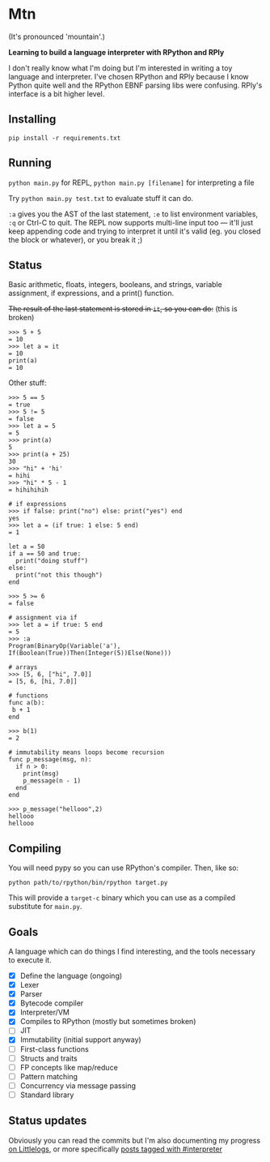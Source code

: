 # Mtn
(It's pronounced 'mountain'.)

**Learning to build a language interpreter with RPython and RPly**

I don't really know what I'm doing but I'm interested in writing a toy language and interpreter. 
I've chosen RPython and RPly because I know Python quite well and the RPython EBNF parsing libs were confusing. 
RPly's interface is a bit higher level.

## Installing

`pip install -r requirements.txt`

## Running

`python main.py` for REPL, `python main.py [filename]` for interpreting a file

Try `python main.py test.txt` to evaluate stuff it can do.

`:a` gives you the AST of the last statement, `:e` to list environment variables, `:q` or Ctrl-C to quit. The REPL now supports multi-line input too — it'll just keep appending code and trying to interpret it until it's valid (eg. you closed the block or whatever), or you break it ;)

## Status

Basic arithmetic, floats, integers, booleans, and strings, variable assignment, if expressions, and a print() function.

~~The result of the last statement is stored in `it`, so you can do:~~ (this is broken)

```
>>> 5 + 5
= 10
>>> let a = it
= 10
print(a)
= 10
```

Other stuff:

```
>>> 5 == 5
= true
>>> 5 != 5
= false
>>> let a = 5
= 5
>>> print(a)
5
>>> print(a + 25)
30
>>> "hi" + 'hi'
= hihi
>>> "hi" * 5 - 1
= hihihihih

# if expressions
>>> if false: print("no") else: print("yes") end
yes
>>> let a = (if true: 1 else: 5 end)
= 1

let a = 50
if a == 50 and true:
  print("doing stuff")
else:
  print("not this though")
end

>>> 5 >= 6
= false

# assignment via if
>>> let a = if true: 5 end
= 5
>>> :a
Program(BinaryOp(Variable('a'), If(Boolean(True))Then(Integer(5))Else(None)))

# arrays
>>> [5, 6, ["hi", 7.0]]
= [5, 6, [hi, 7.0]]

# functions
func a(b):
 b + 1
end

>>> b(1)
= 2

# immutability means loops become recursion
func p_message(msg, n):
  if n > 0:
    print(msg)
    p_message(n - 1)
  end
end

>>> p_message("hellooo",2)
hellooo
hellooo
```

## Compiling

You will need pypy so you can use RPython's compiler. Then, like so:

`python path/to/rpython/bin/rpython target.py`

This will provide a `target-c` binary which you can use as a compiled substitute for `main.py`.

## Goals
A language which can do things I find interesting, and the tools necessary to execute it.

- [X] Define the language (ongoing)
- [X] Lexer
- [X] Parser
- [X] Bytecode compiler
- [X] Interpreter/VM
- [X] Compiles to RPython (mostly but sometimes broken)
- [ ] JIT
- [X] Immutability (initial support anyway)
- [ ] First-class functions
- [ ] Structs and traits
- [ ] FP concepts like map/reduce
- [ ] Pattern matching
- [ ] Concurrency via message passing
- [ ] Standard library

## Status updates

Obviously you can read the commits but I'm also documenting my progress [on Littlelogs](http://littlelogs.co/josh/), or more specifically [posts tagged with #interpreter](http://littlelogs.co/josh/tag/interpreter/)
